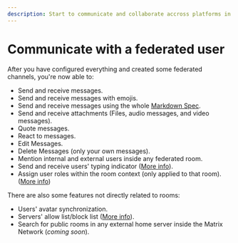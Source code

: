 ```yaml
---
description: Start to communicate and collaborate accross platforms in a decentralized way
---
```


# Communicate with a federated user

After you have configured everything and created some federated channels, you're now able to:

* Send and receive messages.
* Send and receive messages with emojis.
* Send and receive messages using the whole [Markdown Spec](https://spec.commonmark.org/0.30/).
* Send and receive attachments (Files, audio messages, and video messages).
* Quote messages.
* React to messages.
* Edit Messages.
* Delete Messages (only your own messages).
* Mention internal and external users inside any federated room.
* Send and receive users' typing indicator ([More info](../matrix-admin-guide/matrix-homeserver-setup/#important-warning-about-the-installation)).
* Assign user roles within the room context (only applied to that room). ([More info](assign-roles-for-users-in-federated-rooms.md))

There are also some features not directly related to rooms:

* Users' avatar synchronization.
* Servers' allow list/block list ([More info](../matrix-admin-guide/matrix-homeserver-setup/matrix-allow-block-list.md)).
* Search for public rooms in any external home server inside the Matrix Network (_coming soon_).
